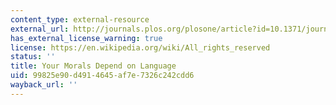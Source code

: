 ```yaml
---
content_type: external-resource
external_url: http://journals.plos.org/plosone/article?id=10.1371/journal.pone.0094842
has_external_license_warning: true
license: https://en.wikipedia.org/wiki/All_rights_reserved
status: ''
title: Your Morals Depend on Language
uid: 99825e90-d491-4645-af7e-7326c242cdd6
wayback_url: ''
---
```

